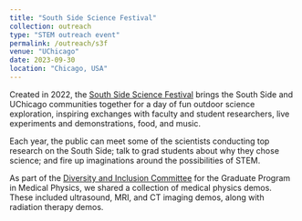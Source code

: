 ```yaml
---
title: "South Side Science Festival"
collection: outreach
type: "STEM outreach event"
permalink: /outreach/s3f
venue: "UChicago"
date: 2023-09-30
location: "Chicago, USA"
---
```


Created in 2022, the [South Side Science Festival](https://southsidescience.event.uchicago.edu/) brings the South Side and UChicago communities together for a day of fun outdoor science exploration, inspiring exchanges with faculty and student researchers, live experiments and demonstrations, food, and music.

Each year, the public can meet some of the scientists conducting top research on the South Side; talk to grad students about why they chose science; and fire up imaginations around the possibilities of STEM.

As part of the [Diversity and Inclusion Committee](https://bsd-medphys.prod.uchicago.edu/page/diversity-and-inclusion) for the Graduate Program in Medical Physics, we shared a collection of medical physics demos. These included ultrasound, MRI, and CT imaging demos, along with radiation therapy demos.
